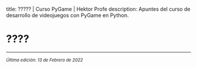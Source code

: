title: ????? | Curso PyGame | Hektor Profe
description: Apuntes del curso de desarrollo de videojuegos con PyGame en Python.

# ????


___
<small class="edited"><i>Última edición: 13 de Febrero de 2022</i></small>